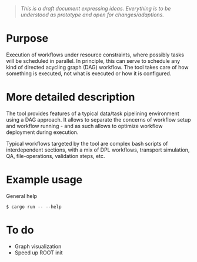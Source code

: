 > _This is a draft document expressing ideas. Everything is to be understood as prototype and open for changes/adaptions._

# Purpose

Execution of workflows under resource constraints, where possibly tasks will be scheduled in parallel. In principle, this can serve to schedule any kind of directed acycling graph (DAG) workflow. The tool takes care of how something is executed, not what is executed or how it is configured.

# More detailed description

The tool provides features of a typical data/task pipelining environment using a DAG approach. It allows to separate the concerns of workflow setup and workflow running - and as such allows to optimize workflow deployment during execution.

Typical workflows targeted by the tool are complex bash scripts of interdependent sections, with a mix of DPL workflows, transport simulation, QA, file-operations, validation steps, etc.

# Example usage

General help

```
$ cargo run -- --help
```

# To do

-   Graph visualization
-   Speed up ROOT init
